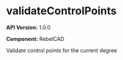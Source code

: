 # validateControlPoints

**API Version:** 1.0.0

**Component:** RebelCAD

Validate control points for the current degree

